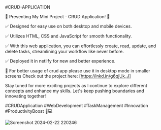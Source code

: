 #CRUD-APPLICATION

🚀 Presenting My Mini Project - CRUD Application! 🚀

✅ Designed for easy use on both desktop and mobile devices.

✅ Utilizes HTML, CSS and JavaScript for smooth functionality.

✅ With this web application, you can effortlessly create, read, update, and delete tasks, streamlining your workflow like never before.

✅ Deployed it in netlify for new and better experience.


🌟 For better usage of crud app please use it in desktop mode in smaller screens
Check out the project here: [https://lnkd.in/g6qjUk_J]

Stay tuned for more exciting projects as I continue to explore different concepts and enhance my skills. Let's keep pushing boundaries and innovating together!

#CRUDApplication #WebDevelopment #TaskManagement #Innovation #ProductivityBoost 🚀💻


![Screenshot 2024-02-22 220246](https://github.com/IndianIrfan/CRUD-APPLICATION/assets/143101267/83108c54-11a4-46c2-bbed-0c6ff5dd2a8a)
